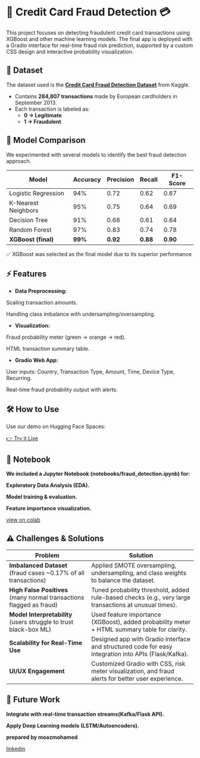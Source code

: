# 🚨 Credit Card Fraud Detection 💳  
This project focuses on detecting fraudulent credit card transactions using XGBoost and other machine learning models. The final app is deployed with a Gradio interface for real-time fraud risk prediction, supported by a custom CSS design and interactive probability visualization.

## 📂 Dataset 

The dataset used is the **[Credit Card Fraud Detection Dataset](https://www.kaggle.com/mlg-ulb/creditcardfraud)** from Kaggle.

- Contains **284,807 transactions** made by European cardholders in September 2013.  
- Each transaction is labeled as:  
  - **0 → Legitimate**  
  - **1 → Fraudulent**  

## 🤖 Model Comparison  

We experimented with several models to identify the best fraud detection approach.


| Model                  | Accuracy | Precision | Recall | F1-Score |
|-------------------------|----------|-----------|--------|----------|
| Logistic Regression     | 94%      | 0.72      | 0.62   | 0.67     |
| K-Nearest Neighbors     | 95%      | 0.75      | 0.64   | 0.69     |
| Decision Tree           | 91%      | 0.68      | 0.61   | 0.64     |
| Random Forest           | 97%      | 0.83      | 0.74   | 0.78     |
| **XGBoost (final)**     | **99%**  | **0.92**  | **0.88** | **0.90** |

✅ XGBoost was selected as the final model due to its superior performance


## ⚡ Features


- **Data Preprocessing:**  

Scaling transaction amounts.

Handling class imbalance with undersampling/oversampling.

- **Visualization:** 

Fraud probability meter (green → orange → red).

HTML transaction summary table.

- **Gradio Web App:**  

User inputs: Country, Transaction Type, Amount, Time, Device Type, Recurring.


Real-time fraud probability output with alerts.

## 🛠️ How to Use  
Use our demo on Hugging Face Spaces:

[👉 Try it Live](https://huggingface.co/spaces/Moaz-ai/creditcard)

## 📒 Notebook
**We included a Jupyter Notebook (notebooks/fraud_detection.ipynb) for:**

**Exploratory Data Analysis (EDA).**

**Model training & evaluation.**

**Feature importance visualization.**

[view on colab](https://colab.research.google.com/drive/1LvlK4Q9-3IHKsqoe8bbizo2UCSZNuf6V?authuser=0#scrollTo=PpFjUYL10Mv5)

 ## ⚠️ Challenges & Solutions

| Problem | Solution |
|---------|----------|
| **Imbalanced Dataset** (fraud cases ~0.17% of all transactions) | Applied SMOTE oversampling, undersampling, and class weights to balance the dataset. |
| **High False Positives** (many normal transactions flagged as fraud) | Tuned probability threshold, added rule-based checks (e.g., very large transactions at unusual times). |
| **Model Interpretability** (users struggle to trust black-box ML) | Used feature importance (XGBoost), added probability meter + HTML summary table for clarity. |
| **Scalability for Real-Time Use** | Designed app with Gradio interface and structured code for easy integration into APIs (Flask/Kafka). |
| **UI/UX Engagement** | Customized Gradio with CSS, risk meter visualization, and fraud alerts for better user experience. |

## 🎯 Future Work

**Integrate with real-time transaction streams(Kafka/Flask API).**

**Apply Deep Learning models (LSTM/Autoencoders).**

**prepared by moazmohamed**

[linkedin](https://www.linkedin.com/in/moaz-mohamed-545725375/)




